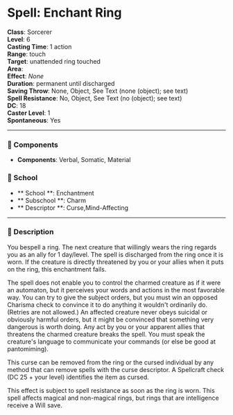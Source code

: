 
# Spell: Enchant Ring
**Class**: Sorcerer  
**Level**: 6  
**Casting Time**: 1 action  
**Range**: touch  
**Target**: unattended ring touched  
**Area**:   
**Effect**: _None_  
**Duration**: permanent until discharged  
**Saving Throw**: None, Object, See Text (none (object); see text)  
**Spell Resistance**: No, Object, See Text (no (object); see text)  
**DC**: 18  
**Caster Level**: 1  
**Spontaneous**: Yes

---

### 🔮 Components
- **Components**: Verbal, Somatic, Material

### 🏫 School
- ** School **: Enchantment
- ** Subschool **: Charm
- ** Descriptor **: Curse,Mind-Affecting
---

### 📜 Description
You bespell a ring. The next creature that willingly wears the ring regards you as an ally for 1 day/level. The spell is discharged from the ring once it is worn. If the creature is directly threatened by you or your allies when it puts on the ring, this enchantment fails.

The spell does not enable you to control the charmed creature as if it were an automaton, but it perceives your words and actions in the most favorable way. You can try to give the subject orders, but you must win an opposed Charisma check to convince it to do anything it wouldn't ordinarily do. (Retries are not allowed.) An affected creature never obeys suicidal or obviously harmful orders, but it might be convinced that something very dangerous is worth doing. Any act by you or your apparent allies that threatens the charmed creature breaks the spell. You must speak the creature's language to communicate your commands (or else be good at pantomiming).

This curse can be removed from the ring or the cursed individual by any method that can remove spells with the curse descriptor. A Spellcraft check (DC 25 + your level) identifies the item as cursed.

This effect is subject to spell resistance as soon as the ring is worn. This spell affects magical and non-magical rings, but rings that are intelligence receive a Will save.
